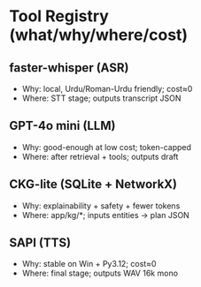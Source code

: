 # Tool Registry (what/why/where/cost)
## faster-whisper (ASR)
- Why: local, Urdu/Roman-Urdu friendly; cost≈0
- Where: STT stage; outputs transcript JSON

## GPT-4o mini (LLM)
- Why: good-enough at low cost; token-capped
- Where: after retrieval + tools; outputs draft

## CKG-lite (SQLite + NetworkX)
- Why: explainability + safety + fewer tokens
- Where: app/kg/*; inputs entities → plan JSON

## SAPI (TTS)
- Why: stable on Win + Py3.12; cost≈0
- Where: final stage; outputs WAV 16k mono
